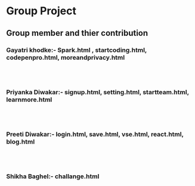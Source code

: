 <h1>Group Project</h1>
<h2>Group member and thier contribution</h2>
<h3>Gayatri khodke:- Spark.html , startcoding.html, codepenpro.html, moreandprivacy.html </h3>
<br><br>
<h3>Priyanka Diwakar:-  signup.html, setting.html, startteam.html, learnmore.html  </h3>
<br><br>
<h3>Preeti Diwakar:- login.html, save.html, vse.html, react.html, blog.html </h3>
<br><br>
<h3>Shikha Baghel:- challange.html</h3>
